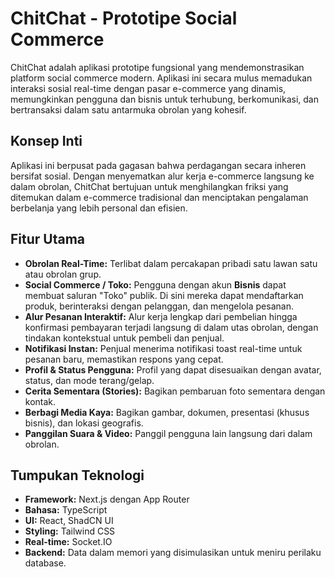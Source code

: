 # ChitChat - Prototipe Social Commerce

ChitChat adalah aplikasi prototipe fungsional yang mendemonstrasikan platform social commerce modern. Aplikasi ini secara mulus memadukan interaksi sosial real-time dengan pasar e-commerce yang dinamis, memungkinkan pengguna dan bisnis untuk terhubung, berkomunikasi, dan bertransaksi dalam satu antarmuka obrolan yang kohesif.

## Konsep Inti

Aplikasi ini berpusat pada gagasan bahwa perdagangan secara inheren bersifat sosial. Dengan menyematkan alur kerja e-commerce langsung ke dalam obrolan, ChitChat bertujuan untuk menghilangkan friksi yang ditemukan dalam e-commerce tradisional dan menciptakan pengalaman berbelanja yang lebih personal dan efisien.

## Fitur Utama

- **Obrolan Real-Time:** Terlibat dalam percakapan pribadi satu lawan satu atau obrolan grup.
- **Social Commerce / Toko:** Pengguna dengan akun **Bisnis** dapat membuat saluran "Toko" publik. Di sini mereka dapat mendaftarkan produk, berinteraksi dengan pelanggan, dan mengelola pesanan.
- **Alur Pesanan Interaktif:** Alur kerja lengkap dari pembelian hingga konfirmasi pembayaran terjadi langsung di dalam utas obrolan, dengan tindakan kontekstual untuk pembeli dan penjual.
- **Notifikasi Instan:** Penjual menerima notifikasi toast real-time untuk pesanan baru, memastikan respons yang cepat.
- **Profil & Status Pengguna:** Profil yang dapat disesuaikan dengan avatar, status, dan mode terang/gelap.
- **Cerita Sementara (Stories):** Bagikan pembaruan foto sementara dengan kontak.
- **Berbagi Media Kaya:** Bagikan gambar, dokumen, presentasi (khusus bisnis), dan lokasi geografis.
- **Panggilan Suara & Video:** Panggil pengguna lain langsung dari dalam obrolan.

## Tumpukan Teknologi

- **Framework:** Next.js dengan App Router
- **Bahasa:** TypeScript
- **UI:** React, ShadCN UI
- **Styling:** Tailwind CSS
- **Real-time:** Socket.IO
- **Backend:** Data dalam memori yang disimulasikan untuk meniru perilaku database.
